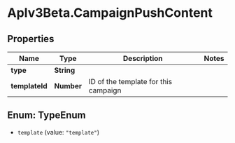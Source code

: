 # ApIv3Beta.CampaignPushContent

## Properties

Name | Type | Description | Notes
------------ | ------------- | ------------- | -------------
**type** | **String** |  | 
**templateId** | **Number** | ID of the template for this campaign | 



## Enum: TypeEnum


* `template` (value: `"template"`)




